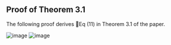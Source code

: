 ## Proof of Theorem 3.1

The following proof derives Eq (11) in Theorem 3.1 of the paper.

![image](https://github.com/user-attachments/assets/06e87a98-335e-437d-8907-a98ba3bedcbd)
![image](https://github.com/user-attachments/assets/804c3992-42d6-4cf7-818f-6f902587c0b4)
